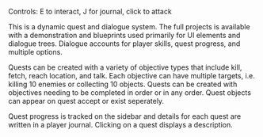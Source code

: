 Controls: E to interact, J for journal, click to attack

This is a dynamic quest and dialogue system. The full projects is available with a demonstration and blueprints used 
primarily for UI elements and dialogue trees. Dialogue accounts for player skills, quest progress, and multiple options. 

Quests can be created with a variety of objective types that include kill, fetch, reach location, and talk. Each objective
can have multiple targets, i.e. killing 10 enemies or collecting 10 objects. Quests can be created with objectives needing to
be completed in order or in any order. Quest objects can appear on quest accept or exist seperately. 

Quest progress is tracked on the sidebar and details for each quest are written in a player journal. Clicking on a quest
displays a description. 

